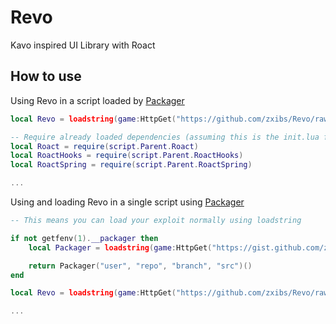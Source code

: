 # Revo
Kavo inspired UI Library with Roact
## How to use
Using Revo in a script loaded by [Packager](https://gist.github.com/zxibs/f1a148a72a058636296c0bc991aca130/)
```lua
local Revo = loadstring(game:HttpGet("https://github.com/zxibs/Revo/raw/main/src/init.lua"))()

-- Require already loaded dependencies (assuming this is the init.lua file)
local Roact = require(script.Parent.Roact)
local RoactHooks = require(script.Parent.RoactHooks)
local RoactSpring = require(script.Parent.RoactSpring)

...
```
Using and loading Revo in a single script using [Packager](https://gist.github.com/zxibs/f1a148a72a058636296c0bc991aca130/)
```lua
-- This means you can load your exploit normally using loadstring

if not getfenv(1).__packager then
    local Packager = loadstring(game:HttpGet("https://gist.github.com/zxibs/f1a148a72a058636296c0bc991aca130/raw/"))()

    return Packager("user", "repo", "branch", "src")()
end

local Revo = loadstring(game:HttpGet("https://github.com/zxibs/Revo/raw/main/src/init.lua"))()

...
```
